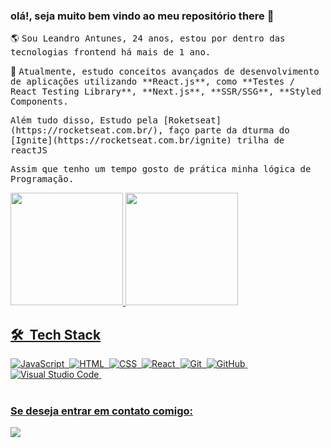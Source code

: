 ### olá!, seja muito bem vindo ao meu repositório there 👋

<p> 🌎 <samp> Sou Leandro Antunes, 24 anos, estou por dentro das tecnologias frontend há mais de 1 ano.</p> 

<p> 🎯 <samp> Atualmente, estudo conceitos avançados de desenvolvimento de aplicações utilizando **React.js**, como **Testes / React Testing Library**, **Next.js**, **SSR/SSG**,  **Styled Components.</p>

<p> <samp> Além tudo disso, Estudo pela [Roketseat](https://rocketseat.com.br/), faço parte da dturma do [Ignite](https://rocketseat.com.br/ignite) trilha de reactJS</p>

<p> <samp> Assim que tenho um tempo gosto de prática minha lógica de Programação.

<div>
  <a href="https://github.com/leandrotune">
  <img height="180em" src="https://github-readme-stats.vercel.app/api?username=leandrotune&show_icons=true&theme=tokyonight&include_all_commits=true&count_private=true"/>
  <img height="180em" src="https://github-readme-stats.vercel.app/api/top-langs/?username=leandrotune&layout=compact&langs_count=7&theme=tokyonight"/>
</div>

## 🛠 &nbsp;Tech Stack

![JavaScript](https://img.shields.io/badge/-JavaScript-05122A?style=flat&logo=javascript)&nbsp;
![HTML](https://img.shields.io/badge/-HTML-05122A?style=flat&logo=HTML5)&nbsp;
![CSS](https://img.shields.io/badge/-CSS-05122A?style=flat&logo=CSS3&logoColor=1572B6)&nbsp;
![React](https://img.shields.io/badge/-React-05122A?style=flat&logo=react)&nbsp;
![Git](https://img.shields.io/badge/-Git-05122A?style=flat&logo=git)&nbsp;
![GitHub](https://img.shields.io/badge/-GitHub-05122A?style=flat&logo=github)&nbsp;
![Visual Studio Code](https://img.shields.io/badge/-Visual%20Studio%20Code-05122A?style=flat&logo=visual-studio-code&logoColor=007ACC)&nbsp;
<br><br>
  
  ### Se deseja entrar em contato comigo:
   <p align="left">
    <a href="https://www.linkedin.com/in/leandro-a-3b759b95" alt="Linkedin">
      <img src="https://img.shields.io/badge/-Linkedin-1C1C1C?style=for-the-badge&logo=Linkedin&logoColor=00FFFF&link=https://www.linkedin.com/in/iuricode"/>
    </a>
   </p>
